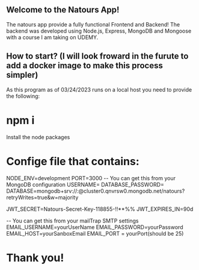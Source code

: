 ## Welcome to the Natours App!

The natours app provide a fully functional Frontend and Backend! The backend was developed using Node.js, Express, MongoDB and Mongoose with a course I am taking on UDEMY.

## How to start? (I will look froward in the furute to add a docker image to make this process simpler)

As this program as of 03/24/2023 runs on a local host you need to provide the following:

# npm i

Install the node packages

# Confige file that contains:

NODE_ENV=development
PORT=3000
-- You can get this from your MongoDB configuration
USERNAME=<MongoDB username>
DATABASE_PASSWORD=<MongoDB password>
DATABASE=mongodb+srv://<USERNAME>:<PASSWORD>@cluster0.qnvrsw0.mongodb.net/natours?retryWrites=true&w=majority

JWT_SECRET=Natours-Secret-Key-118855-!!\*\*%%
JWT_EXPIRES_IN=90d

-- You can get this from your mailTrap SMTP settings
EMAIL_USERNAME=yourUserName
EMAIL_PASSWORD=yourPassword
EMAIL_HOST=yourSanboxEmail
EMAIL_PORT = yourPort(should be 25)

# Thank you!
